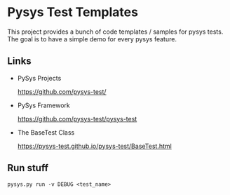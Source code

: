 
# Pysys Test Templates

This project provides a bunch of code templates / samples for 
pysys tests. The goal is to have a simple demo for every pysys feature.

## Links

- PySys Projects

    https://github.com/pysys-test/

- PySys Framework

    https://github.com/pysys-test/pysys-test

- The BaseTest Class

    https://pysys-test.github.io/pysys-test/BaseTest.html


## Run stuff

    pysys.py run -v DEBUG <test_name>


